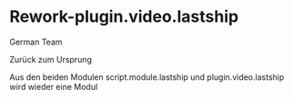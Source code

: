 # Rework-plugin.video.lastship
German Team

Zurück zum Ursprung

Aus den beiden Modulen script.module.lastship und plugin.video.lastship wird wieder eine Modul
